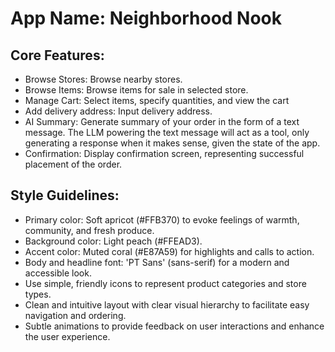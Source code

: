 # **App Name**: Neighborhood Nook

## Core Features:

- Browse Stores: Browse nearby stores.
- Browse Items: Browse items for sale in selected store.
- Manage Cart: Select items, specify quantities, and view the cart
- Add delivery address: Input delivery address.
- AI Summary: Generate summary of your order in the form of a text message. The LLM powering the text message will act as a tool, only generating a response when it makes sense, given the state of the app. 
- Confirmation: Display confirmation screen, representing successful placement of the order.

## Style Guidelines:

- Primary color: Soft apricot (#FFB370) to evoke feelings of warmth, community, and fresh produce.
- Background color: Light peach (#FFEAD3).
- Accent color: Muted coral (#E87A59) for highlights and calls to action.
- Body and headline font: 'PT Sans' (sans-serif) for a modern and accessible look.
- Use simple, friendly icons to represent product categories and store types.
- Clean and intuitive layout with clear visual hierarchy to facilitate easy navigation and ordering.
- Subtle animations to provide feedback on user interactions and enhance the user experience.